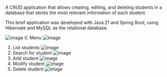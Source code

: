 A CRUD application that allows creating, editing, and deleting students in a database that stores the most relevant information of each student.

This brief application was developed with Java 21 and Spring Boot, using Hibernate and MySQL as the relational database.

![image](https://github.com/user-attachments/assets/764760b0-e4d8-4ba4-b770-3a64fcff1039)
0. Menu
![image](https://github.com/user-attachments/assets/a01ddc33-3183-47f1-8475-613149964f11)
1. List students
![image](https://github.com/user-attachments/assets/4d3c5501-cc3f-452a-bb67-aadac6b455c8)
2. Search for student
![image](https://github.com/user-attachments/assets/13b07b3b-06b7-491e-9da4-cf6f76c37bbe)
3. Add student
 ![image](https://github.com/user-attachments/assets/6f2c2b03-c24d-4066-9f3c-6ff3cfe27d07)
4. Modify student
![image](https://github.com/user-attachments/assets/e9ac66c2-2d80-4846-86e6-dba8bed480ab)
5. Delete student
![image](https://github.com/user-attachments/assets/9658060b-ca1f-4166-a345-6bceaed1aee7)


